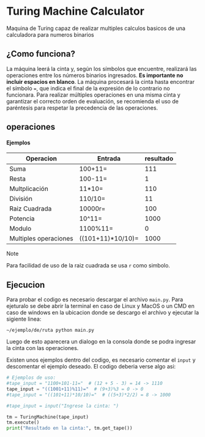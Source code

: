 
# Turing Machine Calculator

Maquina de Turing capaz de realizar multiples calculos basicos de una calculadora para numeros binarios

## ¿Como funciona?
La máquina leerá la cinta y, según los símbolos que encuentre, realizará las operaciones entre los números binarios ingresados. **Es importante no incluir espacios en blanco**. La máquina procesará la cinta hasta encontrar el símbolo `=`, que indica el final de la expresión de lo contrario no funcionara. Para realizar múltiples operaciones en una misma cinta y garantizar el correcto orden de evaluación, se recomienda el uso de paréntesis para respetar la precedencia de las operaciones.



## operaciones

#### Ejemplos

| Operacion     | Entrada      | resultado  |
| ------------- | ------------ | ---------- |
| Suma | 100+11= | 111  |
| Resta | 100-11=| 1 |
| Multplicación | 11*10= | 110 |
| División | 110/10= | 11 |
| Raiz Cuadrada| 10000r= | 100 |
| Potencia | 10^11= | 1000 | 
| Modulo | 1100%11= | 0 |
| Multiples operaciones | ((101+11)*10/10)= | 1000 |

> [!NOTE]  
> Para facilidad de uso de la raiz cuadrada se usa `r` como simbolo.


## Ejecucion
Para probar el codigo es necesario descargar el archivo `main.py`. Para ejeturalo se debe abrir la terminal en caso de Linux y MacOS o un CMD en caso de windows en la ubicacion donde se descargo el archivo y ejecutar la sigiente linea:

```
~/ejemplo/de/ruta python main.py
```
Luego de esto aparecera un dialogo en la consola donde se podra ingresar la cinta con las operaciones.

Existen unos ejemplos dentro del codigo, es necesario comentar el `input` y descomentar el ejemplo deseado. El codigo deberia verse algo asi:

```python
# Ejemplos de uso:
#tape_input = "1100+101-11="  # (12 + 5 - 3) = 14 -> 1110
tape_input = "((1001+11)%11)="  # (9+3)%3 = 0 -> 0
#tape_input = "((101+11)*10/10)="  # ((5+3)*2/2) = 8 -> 1000

#tape_input = input("Ingrese la cinta: ")

tm = TuringMachine(tape_input)
tm.execute()
print("Resultado en la cinta:", tm.get_tape())
```
